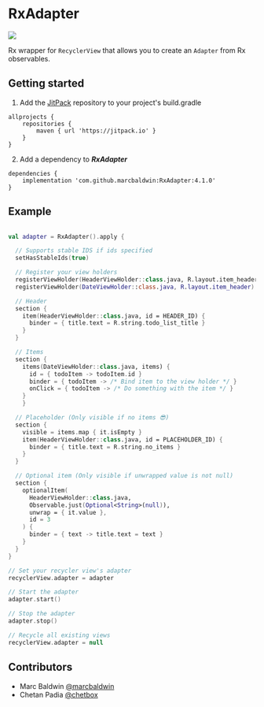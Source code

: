 # RxAdapter
[![](https://jitpack.io/v/marcbaldwin/RxAdapter.svg)](https://jitpack.io/#marcbaldwin/RxAdapter)

Rx wrapper for ```RecyclerView``` that allows you to create an ```Adapter``` from Rx observables.

## Getting started

1. Add the [JitPack](https://jitpack.io) repository to your project's build.gradle
```
allprojects {
	repositories {
		maven { url 'https://jitpack.io' }
	}
}
```

2. Add a dependency to ***RxAdapter***
```
dependencies {
	implementation 'com.github.marcbaldwin:RxAdapter:4.1.0'
}
```

## Example

```Kotlin

val adapter = RxAdapter().apply {

  // Supports stable IDS if ids specified
  setHasStableIds(true)

  // Register your view holders
  registerViewHolder(HeaderViewHolder::class.java, R.layout.item_header)
  registerViewHolder(DateViewHolder::class.java, R.layout.item_header)

  // Header
  section {
    item(HeaderViewHolder::class.java, id = HEADER_ID) {
      binder = { title.text = R.string.todo_list_title }
    }
  }

  // Items
  section {
    items(DateViewHolder::class.java, items) {
      id = { todoItem -> todoItem.id }
      binder = { todoItem -> /* Bind item to the view holder */ }
      onClick = { todoItem -> /* Do something with the item */ }
    }
	}

  // Placeholder (Only visible if no items 😎)
  section {
    visible = items.map { it.isEmpty }
    item(HeaderViewHolder::class.java, id = PLACEHOLDER_ID) {
      binder = { title.text = R.string.no_items }
    }
  }

  // Optional item (Only visible if unwrapped value is not null)
  section {
    optionalItem(
      HeaderViewHolder::class.java,
      Observable.just(Optional<String>(null)),
      unwrap = { it.value },
      id = 3
    ) {
      binder = { text -> title.text = text }
    }
  }
}

// Set your recycler view's adapter
recyclerView.adapter = adapter

// Start the adapter
adapter.start()

// Stop the adapter
adapter.stop()

// Recycle all existing views
recyclerView.adapter = null

```

## Contributors

- Marc Baldwin [@marcbaldwin](https://github.com/marcbaldwin)
- Chetan Padia [@chetbox](https://github.com/chetbox)
